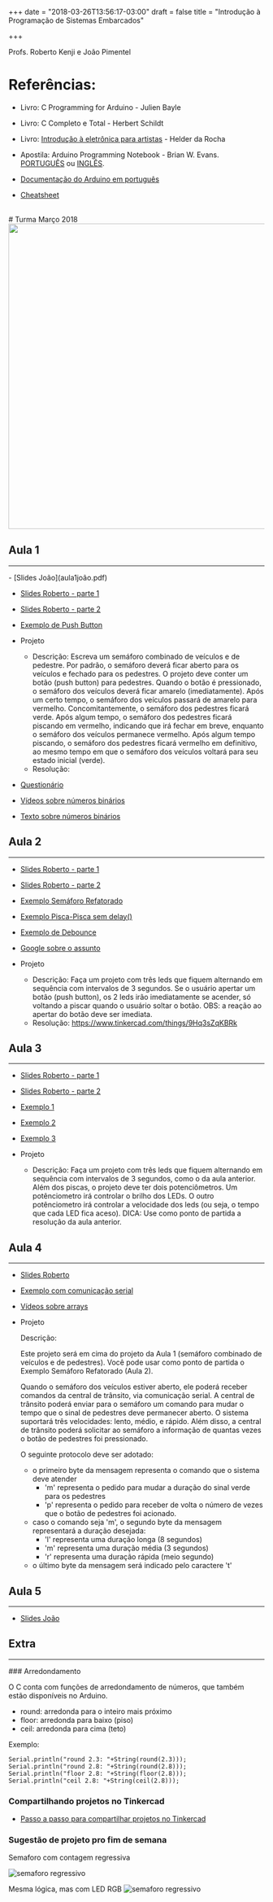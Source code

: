 +++
date = "2018-03-26T13:56:17-03:00"
draft = false
title = "Introdução à Programação de Sistemas Embarcados"

+++

Profs. Roberto Kenji e João Pimentel


# Referências:

 - Livro: C Programming for Arduino - Julien Bayle

 - Livro: C Completo e Total - Herbert Schildt

 - Livro: [Introdução à eletrônica para artistas](http://www.argonavis.com.br/download/eletronica-para-artistas.html) - Helder da Rocha
 - Apostila: Arduino Programming Notebook - Brian W. Evans. [PORTUGUÊS](notebook_pt_br.pdf) ou [INGLÊS](notebook_en.pdf).

 - [Documentação do Arduino em português](https://www.arduino.cc/reference/pt/)

 - [Cheatsheet](cheatsheet.jpeg)

<br />
# Turma Março 2018

<img src="selfie.jpg" width="600px"/>

## Aula 1
<hr />
 - [Slides João](aula1joão.pdf)

 - [Slides Roberto - parte 1](aula1kenji-parte1.pdf)

 - [Slides Roberto - parte 2](aula1kenji-parte2.pdf)

 - [Exemplo de Push Button](exemplo_pushbutton.png)

 - Projeto
   - Descrição: Escreva um semáforo combinado de veículos e de pedestre.
   Por padrão, o semáforo deverá ficar aberto para os veículos e fechado para os pedestres.
   O projeto deve conter um botão (push button) para pedestres.
   Quando o botão é pressionado, o semáforo dos veículos deverá ficar amarelo (imediatamente).
   Após um certo tempo, o semáforo dos veículos passará de amarelo para vermelho.
   Concomitantemente, o semáforo dos pedestres ficará verde.
   Após algum tempo, o semáforo dos pedestres ficará piscando em vermelho, indicando
   que irá fechar em breve, enquanto o semáforo dos veículos permanece vermelho.
   Após algum tempo piscando, o semáforo dos pedestres ficará vermelho em definitivo,
   ao mesmo tempo em que o semáforo dos veículos voltará para seu estado inicial (verde).
   - Resolução:

 - [Questionário](https://goo.gl/forms/LhvOp8lUqtSZ6ctC2)

 - [Vídeos sobre números binários](https://pt.khanacademy.org/math/algebra-home/alg-intro-to-algebra/algebra-alternate-number-bases/v/number-systems-introduction)

 - [Texto sobre números binários](https://www.tecmundo.com.br/infografico/9424-como-um-computador-faz-calculos-pelo-sistema-binario-.htm)

## Aula 2
<hr />

- [Slides Roberto - parte 1](aula2kenji-parte1.pdf)

- [Slides Roberto - parte 2](aula2kenji-parte2.pdf)

- [Exemplo Semáforo Refatorado](https://www.tinkercad.com/things/d6ctTW0g7ds)

- [Exemplo Pisca-Pisca sem delay()](https://www.tinkercad.com/things/9Fmb7YLFRuO)

- [Exemplo de Debounce](https://www.tinkercad.com/things/bxMeDZzWh4j)

- [Google sobre o assunto](https://www.google.com.br/search?q=arduino+delay+n%C3%A3o+bloqueante)

- Projeto
  - Descrição: Faça um projeto com três leds que fiquem alternando em sequência com intervalos de 3 segundos.
    Se o usuário apertar um botão (push button), os 2 leds irão imediatamente se acender,
    só voltando a piscar quando o usuário soltar o botão.
    OBS: a reação ao apertar do botão deve ser imediata.
  - Resolução: https://www.tinkercad.com/things/9Hq3sZqKBRk

## Aula 3
<hr />

- [Slides Roberto - parte 1](aula3kenji-parte1.pdf)

- [Slides Roberto - parte 2](aula3kenji-parte2.pdf)

- [Exemplo 1](https://www.tinkercad.com/things/82jRMjBJ57S)

- [Exemplo 2](https://www.tinkercad.com/things/iNXi9pq43RE)

- [Exemplo 3](https://www.tinkercad.com/things/lmARHvd7IoS)

- Projeto
  - Descrição: Faça um projeto com três leds que fiquem alternando em sequência
   com intervalos de 3 segundos, como o da aula anterior.
   Além dos piscas, o projeto deve ter dois potenciômetros. Um potênciometro
   irá controlar o brilho dos LEDs. O outro potênciometro irá controlar a velocidade
   dos leds (ou seja, o tempo que cada LED fica aceso).
   DICA: Use como ponto de partida a resolução da aula anterior.


## Aula 4
<hr />

 - [Slides Roberto](aula4kenji.pdf)

 - [Exemplo com comunicação serial](https://www.tinkercad.com/things/d6ctTW0g7ds)

 - [Vídeos sobre arrays](https://www.youtube.com/watch?v=BDFHSNdHoNc)

 - Projeto

   Descrição:

     Este projeto será em cima do projeto da Aula 1 (semáforo combinado
     de veículos e de pedestres). Você pode usar como ponto de partida o
     Exemplo Semáforo Refatorado (Aula 2).

     Quando o semáforo dos veículos estiver aberto, ele poderá receber comandos
     da central de trânsito, via comunicação serial.
     A central de trânsito poderá enviar para o semáforo um comando para mudar
     o tempo que o sinal de pedestres deve permanecer aberto. O sistema suportará
     três velocidades: lento, médio, e rápido.
     Além disso, a central de trânsito poderá solicitar ao semáforo a informação
     de quantas vezes o botão de pedestres foi pressionado.

     O seguinte protocolo deve ser adotado:
      - o primeiro byte da mensagem representa o comando que o sistema deve atender
        - 'm' representa o pedido para mudar a duração do sinal verde para os pedestres
        - 'p' representa o pedido para receber de volta o número de vezes que
        o botão de pedestres foi acionado.
      - caso o comando seja 'm', o segundo byte da mensagem representará a duração desejada:
        - 'l' representa uma duração longa (8 segundos)
        - 'm' representa uma duração média (3 segundos)
        - 'r' representa uma duração rápida (meio segundo)
      - o último byte da mensagem será indicado pelo caractere 't'


## Aula 5
<hr />

 - [Slides João](aula5.pdf)

## Extra
<hr />
### Arredondamento

O C conta com funções de arredondamento de números, que também estão disponíveis
no Arduino.

- round: arredonda para o inteiro mais próximo
- floor: arredonda para baixo (piso)
- ceil: arredonda para cima (teto)

Exemplo:

```
Serial.println("round 2.3: "+String(round(2.3)));
Serial.println("round 2.8: "+String(round(2.8)));
Serial.println("floor 2.8: "+String(floor(2.8)));
Serial.println("ceil 2.8: "+String(ceil(2.8)));
```

### Compartilhando projetos no Tinkercad

 - [Passo a passo para compartilhar projetos no Tinkercad](compartilharTinkercad.pdf)

### Sugestão de projeto pro fim de semana

 Semaforo com contagem regressiva

 ![semaforo regressivo](semaforo.gif)

 Mesma lógica, mas com LED RGB
 ![semaforo regressivo](semaforoRGB.gif)
